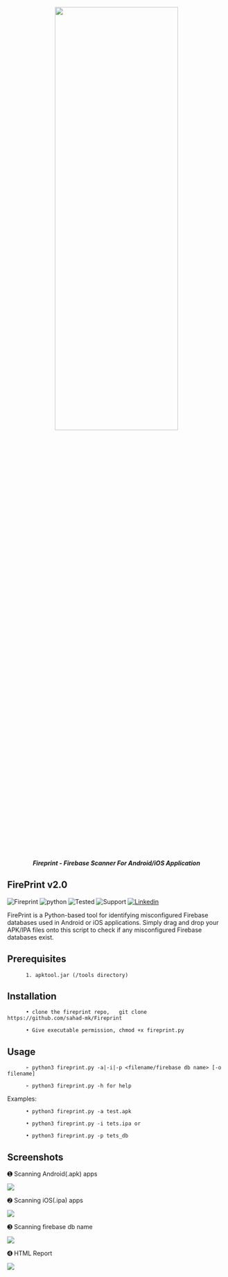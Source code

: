 <p align="center"> <img src="https://github.com/sahad-mk/Fireprint/blob/master/screenshots/banner_2.0.png" height="50%" width="75%"></p>
<p align="center"><b><i> Fireprint - Firebase Scanner For Android/iOS Application </i> </b> </p>

## FirePrint v2.0

![Fireprint](https://img.shields.io/badge/version-2.0-success)   ![python](https://img.shields.io/badge/Python-v3.x.x-important)   ![Tested](https://img.shields.io/badge/Tested%20On-Ubuntu%2018.04-green)  ![Support](https://img.shields.io/badge/Supported%20Files-Android%20apk%20/%20iOS%20ipa-blueviolet) [![Linkedin](https://img.shields.io/badge/Linkedin-/Sahadmk-blue)](https://www.linkedin.com/in/sahadmk)

FirePrint is a Python-based tool for identifying misconfigured Firebase databases used in Android or iOS applications. Simply drag and drop your APK/IPA files onto this script to check if any misconfigured Firebase databases exist.

## Prerequisites

          1. apktool.jar (/tools directory)
          
     
## Installation
         
          • clone the fireprint repo,   git clone https://github.com/sahad-mk/Fireprint
          
          • Give executable permission, chmod +x fireprint.py 
          
  
## Usage
          ➢ python3 fireprint.py -a|-i|-p <filename/firebase db name> [-o filename]
          
          ➢ python3 fireprint.py -h for help
 
   Examples:
                                                                                                                                             
          • python3 fireprint.py -a test.apk 
              
          • python3 fireprint.py -i tets.ipa or
                                                         
          • python3 fireprint.py -p tets_db 
                                                         
  
## Screenshots

 ➊ Scanning Android(.apk) apps
 
             
   <img src=https://github.com/sahad-mk/Fireprint/blob/master/screenshots/apk1_scan.png>
  

 ➋ Scanning iOS(.ipa) apps 
 
           
   <img src=https://github.com/sahad-mk/Fireprint/blob/master/screenshots/ios_scan.png>
   

 ➌ Scanning firebase db name
 
            
   <img src=https://github.com/sahad-mk/Fireprint/blob/master/screenshots/direct_scan.png>
  
  
 ➍ HTML Report  
  
  
  <img src=https://github.com/sahad-mk/Fireprint/blob/master/screenshots/html_report.png>
  
 
  
 
